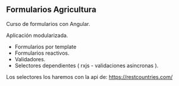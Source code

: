 

## Formularios Agricultura
Curso de formularios con Angular.

Aplicación modularizada.

- Formularios por template
- Formularios reactivos.
- Validadores.
- Selectores dependientes ( rxjs - validaciones asincronas ).

Los selectores los haremos con la api de:
 https://restcountries.com/

